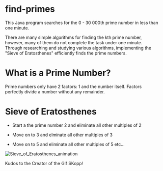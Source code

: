 # find-primes
This Java program searches for the 0 - 30 000th prime number in less than one minute.

There are many simple algorithms for finding the kth prime number, however, many of them do not complete the task under one minute. Through researching and studying various algorithms, implementing the "Sieve of Eratosthenes" efficiently finds the prime numbers.

# What is a Prime Number?
Prime numbers only have 2 factors: 1 and the number itself. Factors perfectly divide a number without any remainder.


# Sieve of Eratosthenes
- Start a the prime number 2 and eliminate all other multiples of 2

- Move on to 3 and elminate all other multiples of 3

- Move on to 5 and eliminate all other multiples of 5 etc...


![Sieve_of_Eratosthenes_animation](https://user-images.githubusercontent.com/59797227/105047827-d26d9f00-5a38-11eb-8242-3ca2cbfda342.gif)


Kudos to the Creator of the Gif SKopp!
